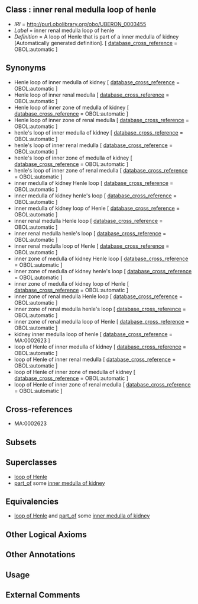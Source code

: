 
## Class : inner renal medulla loop of henle

 * *IRI* = http://purl.obolibrary.org/obo/UBERON_0003455
 * *Label* = inner renal medulla loop of henle
 * *Definition* = A loop of Henle that is part of a inner medulla of kidney [Automatically generated definition]. [ [database_cross_reference](../../ef/oboInOwl#hasDbXref.md) = OBOL:automatic ]

## Synonyms

 * Henle loop of inner medulla of kidney [ [database_cross_reference](../../ef/oboInOwl#hasDbXref.md) = OBOL:automatic ]
 * Henle loop of inner renal medulla [ [database_cross_reference](../../ef/oboInOwl#hasDbXref.md) = OBOL:automatic ]
 * Henle loop of inner zone of medulla of kidney [ [database_cross_reference](../../ef/oboInOwl#hasDbXref.md) = OBOL:automatic ]
 * Henle loop of inner zone of renal medulla [ [database_cross_reference](../../ef/oboInOwl#hasDbXref.md) = OBOL:automatic ]
 * henle's loop of inner medulla of kidney [ [database_cross_reference](../../ef/oboInOwl#hasDbXref.md) = OBOL:automatic ]
 * henle's loop of inner renal medulla [ [database_cross_reference](../../ef/oboInOwl#hasDbXref.md) = OBOL:automatic ]
 * henle's loop of inner zone of medulla of kidney [ [database_cross_reference](../../ef/oboInOwl#hasDbXref.md) = OBOL:automatic ]
 * henle's loop of inner zone of renal medulla [ [database_cross_reference](../../ef/oboInOwl#hasDbXref.md) = OBOL:automatic ]
 * inner medulla of kidney Henle loop [ [database_cross_reference](../../ef/oboInOwl#hasDbXref.md) = OBOL:automatic ]
 * inner medulla of kidney henle's loop [ [database_cross_reference](../../ef/oboInOwl#hasDbXref.md) = OBOL:automatic ]
 * inner medulla of kidney loop of Henle [ [database_cross_reference](../../ef/oboInOwl#hasDbXref.md) = OBOL:automatic ]
 * inner renal medulla Henle loop [ [database_cross_reference](../../ef/oboInOwl#hasDbXref.md) = OBOL:automatic ]
 * inner renal medulla henle's loop [ [database_cross_reference](../../ef/oboInOwl#hasDbXref.md) = OBOL:automatic ]
 * inner renal medulla loop of Henle [ [database_cross_reference](../../ef/oboInOwl#hasDbXref.md) = OBOL:automatic ]
 * inner zone of medulla of kidney Henle loop [ [database_cross_reference](../../ef/oboInOwl#hasDbXref.md) = OBOL:automatic ]
 * inner zone of medulla of kidney henle's loop [ [database_cross_reference](../../ef/oboInOwl#hasDbXref.md) = OBOL:automatic ]
 * inner zone of medulla of kidney loop of Henle [ [database_cross_reference](../../ef/oboInOwl#hasDbXref.md) = OBOL:automatic ]
 * inner zone of renal medulla Henle loop [ [database_cross_reference](../../ef/oboInOwl#hasDbXref.md) = OBOL:automatic ]
 * inner zone of renal medulla henle's loop [ [database_cross_reference](../../ef/oboInOwl#hasDbXref.md) = OBOL:automatic ]
 * inner zone of renal medulla loop of Henle [ [database_cross_reference](../../ef/oboInOwl#hasDbXref.md) = OBOL:automatic ]
 * kidney inner medulla loop of henle [ [database_cross_reference](../../ef/oboInOwl#hasDbXref.md) = MA:0002623 ]
 * loop of Henle of inner medulla of kidney [ [database_cross_reference](../../ef/oboInOwl#hasDbXref.md) = OBOL:automatic ]
 * loop of Henle of inner renal medulla [ [database_cross_reference](../../ef/oboInOwl#hasDbXref.md) = OBOL:automatic ]
 * loop of Henle of inner zone of medulla of kidney [ [database_cross_reference](../../ef/oboInOwl#hasDbXref.md) = OBOL:automatic ]
 * loop of Henle of inner zone of renal medulla [ [database_cross_reference](../../ef/oboInOwl#hasDbXref.md) = OBOL:automatic ]

## Cross-references

 * MA:0002623

## Subsets


## Superclasses

 * [loop of Henle](../../UBERON/88/UBERON_0001288.md)
 * [part_of](../../BFO/50/BFO_0000050.md) some [inner medulla of kidney](../../UBERON/94/UBERON_0001294.md)

## Equivalencies

 * [loop of Henle](../../UBERON/88/UBERON_0001288.md) and [part_of](../../BFO/50/BFO_0000050.md) some [inner medulla of kidney](../../UBERON/94/UBERON_0001294.md)

## Other Logical Axioms


## Other Annotations


## Usage


## External Comments

